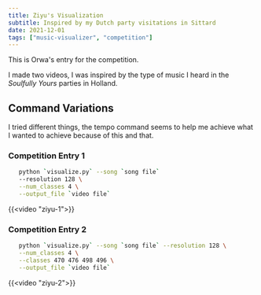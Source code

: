 ```yaml
---
title: Ziyu's Visualization
subtitle: Inspired by my Dutch party visitations in Sittard
date: 2021-12-01
tags: ["music-visualizer", "competition"]
---
```


This is Orwa's entry for the competition.

I made two videos, I was inspired by the type of music I heard in the _Soulfully Yours_ parties in Holland.

## Command Variations

I tried different things, the tempo command seems to help me achieve what I wanted to achieve because of this and that.

### Competition Entry 1

```bash
   python `visualize.py` --song `song file`
   --resolution 128 \
   --num_classes 4 \
   --output_file `video file`
```

{{<video "ziyu-1">}}

### Competition Entry 2

```bash
   python `visualize.py` --song `song file` --resolution 128 \
   --num_classes 4 \
   --classes 470 476 498 496 \
   --output_file `video file`
```

{{<video "ziyu-2">}}
